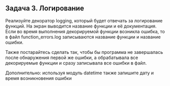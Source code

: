 ## Задача 3. Логирование
Реализуйте декоратор logging, который будет отвечать за логирование функций. 
На экран выводится название функции и её документация. 
Если во время выполнения декорируемой функции возникла ошибка, 
то в файл function_errors.log записываются название функции и название ошибки. 

Также постарайтесь сделать так, чтобы бы программа не завершалась 
после обнаружения первой же ошибки, а обрабатывала все декорируемые 
функции и сразу записывала все ошибки в файл.

Дополнительно: используя модуль datetime также запишите дату и время возникновения ошибки




